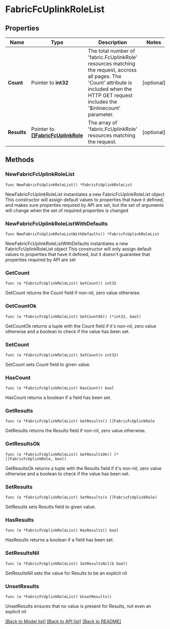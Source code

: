 # FabricFcUplinkRoleList

## Properties

Name | Type | Description | Notes
------------ | ------------- | ------------- | -------------
**Count** | Pointer to **int32** | The total number of &#39;fabric.FcUplinkRole&#39; resources matching the request, accross all pages. The &#39;Count&#39; attribute is included when the HTTP GET request includes the &#39;$inlinecount&#39; parameter. | [optional] 
**Results** | Pointer to [**[]FabricFcUplinkRole**](fabric.FcUplinkRole.md) | The array of &#39;fabric.FcUplinkRole&#39; resources matching the request. | [optional] 

## Methods

### NewFabricFcUplinkRoleList

`func NewFabricFcUplinkRoleList() *FabricFcUplinkRoleList`

NewFabricFcUplinkRoleList instantiates a new FabricFcUplinkRoleList object
This constructor will assign default values to properties that have it defined,
and makes sure properties required by API are set, but the set of arguments
will change when the set of required properties is changed

### NewFabricFcUplinkRoleListWithDefaults

`func NewFabricFcUplinkRoleListWithDefaults() *FabricFcUplinkRoleList`

NewFabricFcUplinkRoleListWithDefaults instantiates a new FabricFcUplinkRoleList object
This constructor will only assign default values to properties that have it defined,
but it doesn't guarantee that properties required by API are set

### GetCount

`func (o *FabricFcUplinkRoleList) GetCount() int32`

GetCount returns the Count field if non-nil, zero value otherwise.

### GetCountOk

`func (o *FabricFcUplinkRoleList) GetCountOk() (*int32, bool)`

GetCountOk returns a tuple with the Count field if it's non-nil, zero value otherwise
and a boolean to check if the value has been set.

### SetCount

`func (o *FabricFcUplinkRoleList) SetCount(v int32)`

SetCount sets Count field to given value.

### HasCount

`func (o *FabricFcUplinkRoleList) HasCount() bool`

HasCount returns a boolean if a field has been set.

### GetResults

`func (o *FabricFcUplinkRoleList) GetResults() []FabricFcUplinkRole`

GetResults returns the Results field if non-nil, zero value otherwise.

### GetResultsOk

`func (o *FabricFcUplinkRoleList) GetResultsOk() (*[]FabricFcUplinkRole, bool)`

GetResultsOk returns a tuple with the Results field if it's non-nil, zero value otherwise
and a boolean to check if the value has been set.

### SetResults

`func (o *FabricFcUplinkRoleList) SetResults(v []FabricFcUplinkRole)`

SetResults sets Results field to given value.

### HasResults

`func (o *FabricFcUplinkRoleList) HasResults() bool`

HasResults returns a boolean if a field has been set.

### SetResultsNil

`func (o *FabricFcUplinkRoleList) SetResultsNil(b bool)`

 SetResultsNil sets the value for Results to be an explicit nil

### UnsetResults
`func (o *FabricFcUplinkRoleList) UnsetResults()`

UnsetResults ensures that no value is present for Results, not even an explicit nil

[[Back to Model list]](../README.md#documentation-for-models) [[Back to API list]](../README.md#documentation-for-api-endpoints) [[Back to README]](../README.md)


